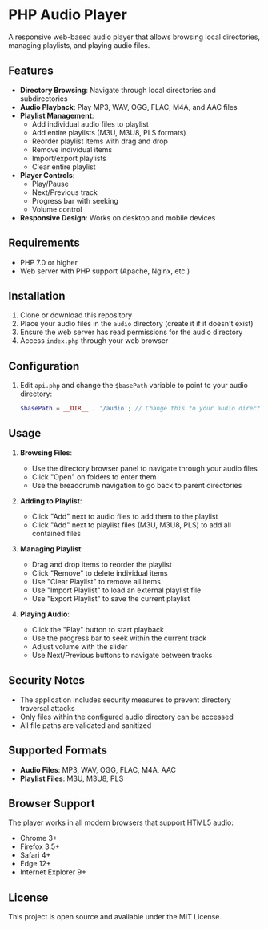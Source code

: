 # PHP Audio Player

A responsive web-based audio player that allows browsing local directories, managing playlists, and playing audio files.

## Features

- **Directory Browsing**: Navigate through local directories and subdirectories
- **Audio Playback**: Play MP3, WAV, OGG, FLAC, M4A, and AAC files
- **Playlist Management**:
  - Add individual audio files to playlist
  - Add entire playlists (M3U, M3U8, PLS formats)
  - Reorder playlist items with drag and drop
  - Remove individual items
  - Import/export playlists
  - Clear entire playlist
- **Player Controls**:
  - Play/Pause
  - Next/Previous track
  - Progress bar with seeking
  - Volume control
- **Responsive Design**: Works on desktop and mobile devices

## Requirements

- PHP 7.0 or higher
- Web server with PHP support (Apache, Nginx, etc.)

## Installation

1. Clone or download this repository
2. Place your audio files in the `audio` directory (create it if it doesn't exist)
3. Ensure the web server has read permissions for the audio directory
4. Access `index.php` through your web browser

## Configuration

1. Edit `api.php` and change the `$basePath` variable to point to your audio directory:
   ```php
   $basePath = __DIR__ . '/audio'; // Change this to your audio directory
   ```

## Usage

1. **Browsing Files**:
   - Use the directory browser panel to navigate through your audio files
   - Click "Open" on folders to enter them
   - Use the breadcrumb navigation to go back to parent directories

2. **Adding to Playlist**:
   - Click "Add" next to audio files to add them to the playlist
   - Click "Add" next to playlist files (M3U, M3U8, PLS) to add all contained files

3. **Managing Playlist**:
   - Drag and drop items to reorder the playlist
   - Click "Remove" to delete individual items
   - Use "Clear Playlist" to remove all items
   - Use "Import Playlist" to load an external playlist file
   - Use "Export Playlist" to save the current playlist

4. **Playing Audio**:
   - Click the "Play" button to start playback
   - Use the progress bar to seek within the current track
   - Adjust volume with the slider
   - Use Next/Previous buttons to navigate between tracks

## Security Notes

- The application includes security measures to prevent directory traversal attacks
- Only files within the configured audio directory can be accessed
- All file paths are validated and sanitized

## Supported Formats

- **Audio Files**: MP3, WAV, OGG, FLAC, M4A, AAC
- **Playlist Files**: M3U, M3U8, PLS

## Browser Support

The player works in all modern browsers that support HTML5 audio:
- Chrome 3+
- Firefox 3.5+
- Safari 4+
- Edge 12+
- Internet Explorer 9+

## License

This project is open source and available under the MIT License.
